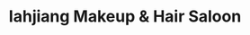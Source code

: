 ---
title: "Iahjiang Makeup & Hair Saloon"
url: /shillong/iahjiang-makeup-and-hair-saloon/
shop: beauty
---
